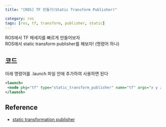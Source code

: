 ```yaml
---
title: "[ROS] TF 만들기(Static Transform Publisher)"

category: ros
tags: [ros, tf, transform, publisher, static]
---
```


ROS에서 TF 메세지를 빠르게 만들어보자 <br/>
ROS에서 static transform publisher를 해보자! (명령어 하나) <br/>

## 코드

아래 명령어를 .launch 파일 안에 추가하여 사용하면 된다 <br/>

~~~xml
<launch>
 <node pkg="tf" type="static_transform_publisher" name="tf" args="x y z roll pitch yaw frame_id child_frame_id peroid[ms]"/>
</launch>
~~~

## Reference
* [static transformation publisher](https://answers.ros.org/question/208002/static-transformation-publisher/)